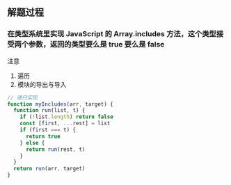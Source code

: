 ## 解题过程

### 在类型系统里实现 JavaScript 的 Array.includes 方法，这个类型接受两个参数，返回的类型要么是 true 要么是 false

注意
1. 遍历
2. 模块的导出与导入

```js
// 递归实现
function myIncludes(arr, target) {
  function run(list, t) {
    if (!list.length) return false
    const [first, ...rest] = list
    if (first === t) {
      return true
    } else {
      return run(rest, t)
    }
  }
  return run(arr, target)
}
```
